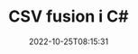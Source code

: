 ---
############################# Static ############################
layout: "auto-gen-merge"
date: 2022-10-25T08:15:31
draft: false
otherformats: vssx vstm vstx vsx vtx xlam xls xlsb xlsm xlsx xlt xltm bmp jpg jpeg png

############################# Head ############################
head_title: "Flet CSV filer i C# | CSV Fusion"
head_description: "Flet flere CSV filer til en enkelt fil ved hjælp af C# .NET documents merger API. Flet specifikke sider eller sideintervaller fra forskellige dokumenter til et enkelt dokument."

############################# Header ############################
title: "CSV fusion i C#"
description: "Flet CSV med et par linjer med .NET-kode."
bg_image: "https://cms.admin.containerize.com/templates/aspose/App_Themes/V3/images/bg/header1.png"
bg_overlay: false
button:
    enable: true
    icon: "fas fa-arrow-down"
    label: "Download gratis prøveversion"
    link: "https://downloads.groupdocs.com/merger/net"

############################# SubMenu ############################
submenu:
    enable: true

    left:
        img_alt: "GroupDocs.Merger for .NET"
        image: "https://cms.admin.containerize.com/templates/groupdocs/images/product-logos/90x90-noborder/groupdocs-merger-net.png"
        product: "GroupDocs.Merger"
        platform: ".NET"

    middle:
        button:

            # button loop
            - link: "https://apireference.groupdocs.com/merger/net"
              text: "API-reference"

            # button loop
            - link: "https://github.com/groupdocs-merger"
              text: "Kode eksempler"

            # button loop
            - link: "https://products.groupdocs.app/merger/family"
              text: "Live demoer"

            # button loop
            - link: "https://purchase.groupdocs.com/pricing/merger/net"
              text: "Prissætning"

    right:
        link_download: "https://downloads.groupdocs.com/merger"
        link_learn: "https://docs.groupdocs.com/merger/net"
        link_buy: "https://purchase.groupdocs.com"

############################# About ############################
about:
    enable: true
    title: "Om GroupDocs.Merger for .NET API"
    content: |
        [GroupDocs.Merger for .NET](/da/merger/net/) giver en bekvem løsning til at flette flere PDF-filer, Microsoft Office (Word, Excel, PowerPoint, OneNote), OpenDocument, HTML, billeder og mange andre dokumenter i en enkelt fil i .NET-applikationer. GroupDocs.Merger vil spare dig for mange kræfter, da du har lov til at flette CSV dokumenter - der er ingen grund til at installere tredjepartssoftware, desktop-applikationer eller plugins. Nu er det unødvendigt at spilde din tid og flette filer manuelt! GroupDocs mission er at levere den bedste kvalitet og forenkle dokumentbehandlingsarbejdsgange.
        
        GroupDocs.Merger API er et rigtigt valg til virksomhedsløsninger, der har brug for filsammenlægningsfunktioner. Disse API'er er godt understøttet på alle større operativsystemer og platforme, inklusive .NET Framework, .NET Standard, .NET Core, Mono.

############################# Steps ############################
steps:
    enable: true
    title_left: "Sådan flettes flere CSV-filer"
    content_left: |
        [GroupDocs.Merger for .NET](/da/merger/net/) gør det nemt for .NET-udviklere at flette to eller flere CSV-filer i deres applikationer ved at implementere en få nemme trin.
        
        * Opret ny forekomst af **Merger** og videregiv kildedokumentstien som en konstruktørparameter.
        * Ring til **Join** i klassen **Merger** og bestå den anden kildedokumentsti.
        * Ring til **Save** af klassen **Merger** for at gemme det flettede dokument.

    title_right: "Systemkrav"
    content_right: |
        GroupDocs.Merger for .NET API'er understøttes på alle større platforme og operativsystemer. Før du udfører koden nedenfor, skal du sørge for, at du har følgende forudsætninger installeret på dit system.

        * Operativsystemer: Microsoft Windows, Linux, MacOS
        * Udviklingsmiljøer: Visual Studio, Xamarin, MonoDevelop
        * Rammer: .NET Framework, .NET Standard, .NET Core, Mono
        * Download den seneste version af GroupDocs.Merger for .NET fra [NuGet](https://www.nuget.org/packages/groupdocs.merger)
         
    code: |
     {{% merger/additional-styles %}}
     {{< merger/code-merger title="Sådan flettes CSV filer ved hjælp af C# eksempelkode">}}

        ```csharp    
        // Flet CSV filer ved hjælp af GroupDocs.Merger API
        // Instantiér fusion med input CSV dokument
        using (Merger merger = new Merger("input1.csv"))
          {
            // Kald Sammenføjningsmetode for fusionsklasseforekomst og videregiv anden kildedokumentsti
            merger.Join("input2.csv");
    
            // Kald Gem metode for Merger-klasseforekomst for at gemme flettet dokument
            merger.Save("merged-file.csv");
          }
        ```
     {{< /merger/code-merger >}}

############################# Demos ############################
demos:
    enable: true
    title: "Live-demoer - Online-app til at flette dokumenter"
    content: |
       Flet mere end én CSV-fil lige nu ved at besøge webstedet [GroupDocs.Merger Live Demos](https://products.groupdocs.app/merger/csv).
       Live-demoen har følgende fordele.
        
############################# About Formats ############################
about_formats:
    enable: true

############################# More Formats ############################
more_formats:
    enable: true
    title: "Sammenfletning af andre dokumentformater"
    content: |
        .NET dokumenterer fusions-API til filformater og billeder. Flet nogle af de populære dokumentformater sammen som angivet nedenfor.

############################# Back to top ###############################
back_to_top:
    enable: true
---